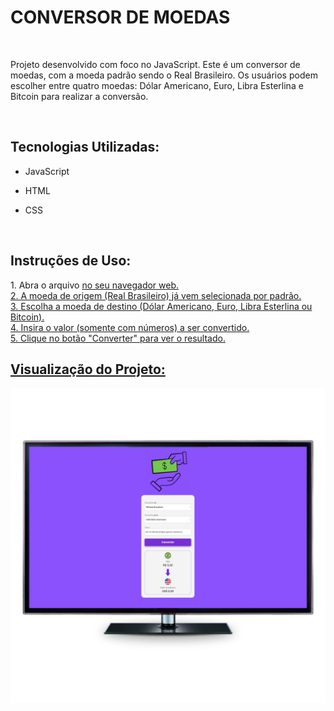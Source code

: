 <h1> CONVERSOR DE MOEDAS </h1>
<br>
<p>Projeto desenvolvido com foco no JavaScript. Este é um conversor de moedas, com a moeda padrão sendo o Real Brasileiro. Os usuários podem escolher entre quatro moedas: Dólar Americano, Euro, Libra Esterlina e Bitcoin para realizar a conversão.</p>
</p>
<br>
<h2>Tecnologias Utilizadas:</h2>

- JavaScript

- HTML
  
- CSS
  
<br>
<h2>Instruções de Uso:</h2>
1. Abra o arquivo  <a href="https://davialexandreh.github.io/Conversor-de-Moedas/"> no seu navegador web.
<br>
2. A moeda de origem (Real Brasileiro) já vem selecionada por padrão.
<br>
3. Escolha a moeda de destino (Dólar Americano, Euro, Libra Esterlina ou Bitcoin).
<br>
4. Insira o valor (somente com números) a ser convertido.
<br>
5. Clique no botão "Converter" para ver o resultado.
<br>

<h2>Visualização do Projeto:</h2>
<img src="assets/Visualização do Projeto.png" alt="Project-image">
